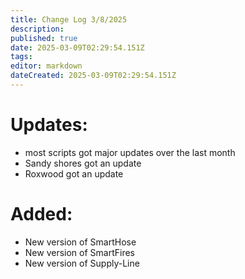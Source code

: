 ```yaml
---
title: Change Log 3/8/2025
description: 
published: true
date: 2025-03-09T02:29:54.151Z
tags: 
editor: markdown
dateCreated: 2025-03-09T02:29:54.151Z
---
```


# Updates:
 - most scripts got major updates over the last month
 - Sandy shores got an update
 - Roxwood got an update
# Added:
 - New version of SmartHose
 - New version of SmartFires
 - New version of Supply-Line

